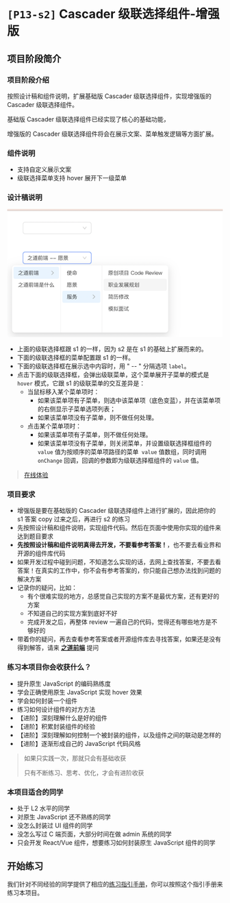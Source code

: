 # `[P13-s2]` Cascader 级联选择组件-增强版

## 项目阶段简介

### 项目阶段介绍

按照设计稿和组件说明，扩展基础版 Cascader 级联选择组件，实现增强版的 Cascader 级联选择组件。

基础版 Cascader 级联选择组件已经实现了核心的基础功能，

增强版的 Cascader 级联选择组件将会在展示文案、菜单触发逻辑等方面扩展。



### 组件说明

- 支持自定义展示文案
- 级联选择菜单支持 hover 展开下一级菜单



### 设计稿说明

![s2 设计稿](./design/design_cascader.png)

- 上面的级联选择框跟 s1 的一样，因为 s2 是在 s1 的基础上扩展而来的。
- 下面的级联选择框的菜单配置跟 s1 的一样。
- 下面的级联选择框在展示选中内容时，用 " -- " 分隔选项 `label`。
- 点击下面的级联选择框，会弹出级联菜单，这个菜单展开子菜单的模式是 `hover` 模式，它跟 s1 的级联菜单的交互差异是：
  - 当鼠标移入某个菜单项时：
    - 如果该菜单项有子菜单，则选中该菜单项（底色变蓝），并在该菜单项的右侧显示子菜单选项列表；
    - 如果该菜单项没有子菜单，则不做任何处理。
  - 点击某个菜单项时：
    - 如果该菜单项有子菜单，则不做任何处理。
    - 如果该菜单项没有子菜单，则关闭菜单，并设置级联选择框组件的 `value` 值为按顺序的菜单项路径的菜单` value` 值数组，同时调用 `onChange` 回调，回调的参数即为级联选择框组件的 `value` 值。
  



> [在线体验](https://zhidaofe.github.io/P13-cascader-component/s2/index.html)



### 项目要求

- 增强版是要在基础版的 Cascader 级联选择组件上进行扩展的，因此把你的 s1 答案 copy 过来之后，再进行 s2 的练习
- 先按照设计稿和组件说明，实现组件代码。然后在页面中使用你实现的组件来达到题目要求
- **先按照设计稿和组件说明真得去开发，不要看参考答案！**，也不要去看业界和开源的组件库代码
- 如果开发过程中碰到问题，不知道怎么实现的话，去网上查找答案，不要去看答案！在真实的工作中，你不会有参考答案的，你只能自己想办法找到问题的解决方案
- 记录你的疑问，比如：
  - 有个很难实现的地方，总感觉自己实现的方案不是最优方案，还有更好的方案
  - 不知道自己的实现方案到底好不好
  - 完成开发之后，再整体 review 一遍自己的代码，觉得还有哪些地方是不够好的
- 带着你的疑问，再去查看参考答案或者开源组件库去寻找答案，如果还是没有得到解答，请来 [**之道前端**](https://kcnrozgf41zs.feishu.cn/wiki/PBj0w5rjUiEWVgktZE0caKOunNc) 提问



### 练习本项目你会收获什么？

- 提升原生 JavaScript 的编码熟练度
- 学会正确使用原生 JavaScript 实现 hover 效果
- 学会如何封装一个组件
- 练习如何设计组件的对方方法
- 【进阶】深刻理解什么是好的组件
- 【进阶】积累封装组件的经验
- 【进阶】深刻理解如何控制一个被封装的组件，以及组件之间的联动是怎样的
- 【进阶】逐渐形成自己的 JavaScript 代码风格

> 如果只实践一次，那就只会有基础收获
>
> 只有不断练习、思考、优化，才会有进阶收获



### 本项目适合的同学

- 处于 L2 水平的同学
- 对原生 JavaScript 还不熟练的同学
- 没怎么封装过 UI 组件的同学
- 没怎么写过 C 端页面，大部分时间在做 admin 系统的同学
- 只会开发 React/Vue 组件，想要练习如何封装原生 JavaScript 组件的同学



## 开始练习

我们针对不同经验的同学提供了相应的[练习指引手册](https://kcnrozgf41zs.feishu.cn/wiki/An7GwvUQrirdvdkJdQ9c4q3Rndd)，你可以按照这个指引手册来练习本项目。

